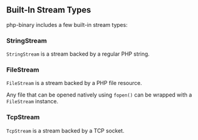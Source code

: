 ## Built-In Stream Types

php-binary includes a few built-in stream types:

### StringStream

`StringStream` is a stream backed by a regular PHP string.

### FileStream

`FileStream` is a stream backed by a PHP file resource.

Any file that can be opened natively using `fopen()` can be wrapped with a `FileStream` instance.

### TcpStream

`TcpStream` is a stream backed by a TCP socket.